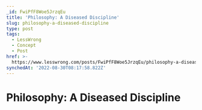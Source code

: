 ```yaml
---
_id: FwiPfF8Woe5JrzqEu
title: 'Philosophy: A Diseased Discipline'
slug: philosophy-a-diseased-discipline
type: post
tags:
  - LessWrong
  - Concept
  - Post
href: >-
  https://www.lesswrong.com/posts/FwiPfF8Woe5JrzqEu/philosophy-a-diseased-discipline
synchedAt: '2022-08-30T08:17:58.822Z'
---
```

# Philosophy: A Diseased Discipline

